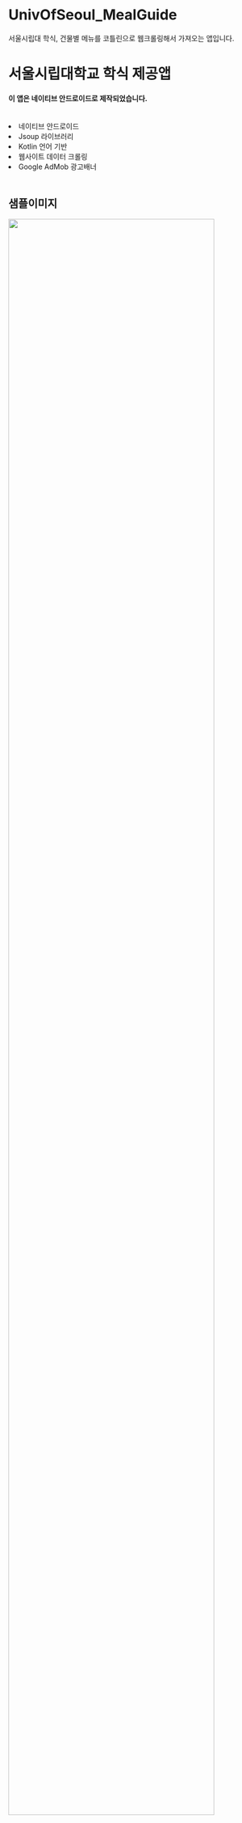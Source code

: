 # UnivOfSeoul_MealGuide
서울시립대 학식, 건물별 메뉴를 코틀린으로 웹크롤링해서 가져오는 앱입니다.


<h1>서울시립대학교 학식 제공앱</h1>
<h4>이 앱은 네이티브 안드로이드로 제작되었습니다.</h4>
<br>
<li>네이티브 안드로이드</li>
<li>Jsoup 라이브러리</li>
<li>Kotlin 언어 기반</li>
<li>웹사이트 데이터 크롤링</li>
<li>Google AdMob 광고배너</li>
<br>
<h2>샘플이미지</h2>
<img src="https://user-images.githubusercontent.com/37768791/68541278-b99f3d80-03e0-11ea-9490-048858df3e05.jpg" width="90%"></img>
